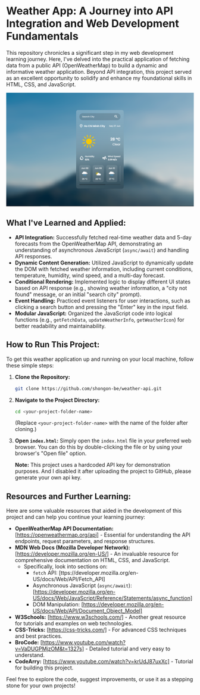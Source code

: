 # Weather App: A Journey into API Integration and Web Development Fundamentals

This repository chronicles a significant step in my web development learning journey. Here, I've delved into the practical application of fetching data from a public API (OpenWeatherMap) to build a dynamic and informative weather application. Beyond API integration, this project served as an excellent opportunity to solidify and enhance my foundational skills in HTML, CSS, and JavaScript.

![Weather App Screenshot](assets/demo-image.png)

## What I've Learned and Applied:

* **API Integration:** Successfully fetched real-time weather data and 5-day forecasts from the OpenWeatherMap API, demonstrating an understanding of asynchronous JavaScript (`async/await`) and handling API responses.
* **Dynamic Content Generation:** Utilized JavaScript to dynamically update the DOM with fetched weather information, including current conditions, temperature, humidity, wind speed, and a multi-day forecast.
* **Conditional Rendering:** Implemented logic to display different UI states based on API response (e.g., showing weather information, a "city not found" message, or an initial "search city" prompt).
* **Event Handling:** Practiced event listeners for user interactions, such as clicking a search button and pressing the "Enter" key in the input field.
* **Modular JavaScript:** Organized the JavaScript code into logical functions (e.g., `getFetchData`, `updateWeatherInfo`, `getWeatherIcon`) for better readability and maintainability.

## How to Run This Project:

To get this weather application up and running on your local machine, follow these simple steps:

1.  **Clone the Repository:**
    ```bash
    git clone https://github.com/shongon-be/weather-api.git
    ```

2.  **Navigate to the Project Directory:**
    ```bash
    cd <your-project-folder-name>
    ```
    (Replace `<your-project-folder-name>` with the name of the folder after cloning.)

3.  **Open `index.html`:**
    Simply open the `index.html` file in your preferred web browser. You can do this by double-clicking the file or by using your browser's "Open file" option.

    **Note:** This project uses a hardcoded API key for demonstration purposes. And I disabled it after uploading the project to GitHub, please generate your own api key.
## Resources and Further Learning:

Here are some valuable resources that aided in the development of this project and can help you continue your learning journey:

* **OpenWeatherMap API Documentation:** [https://openweathermap.org/api] - Essential for understanding the API endpoints, request parameters, and response structures.
* **MDN Web Docs (Mozilla Developer Network):** [https://developer.mozilla.org/en-US/] - An invaluable resource for comprehensive documentation on HTML, CSS, and JavaScript.
    * Specifically, look into sections on:
        * `fetch` API: [ttps://developer.mozilla.org/en-US/docs/Web/API/Fetch_API]
        * Asynchronous JavaScript (`async/await`): [https://developer.mozilla.org/en-US/docs/Web/JavaScript/Reference/Statements/async_function]
        * DOM Manipulation: [https://developer.mozilla.org/en-US/docs/Web/API/Document_Object_Model]
* **W3Schools:** [https://www.w3schools.com/] - Another great resource for tutorials and examples on web technologies.
* **CSS-Tricks:** [https://css-tricks.com/] - For advanced CSS techniques and best practices.
* **BroCode:** [https://www.youtube.com/watch?v=VaDUGPMjzOM&t=1327s] - Detailed tutorial and very easy to understand.
* **CodeArry:** [https://www.youtube.com/watch?v=krUdJ87uxXc] - Tutorial for building this project.

Feel free to explore the code, suggest improvements, or use it as a stepping stone for your own projects!
